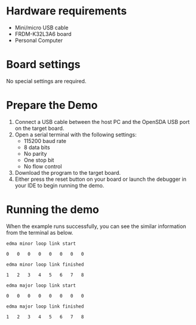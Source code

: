 Hardware requirements
=====================
- Mini/micro USB cable
- FRDM-K32L3A6 board
- Personal Computer

Board settings
============
No special settings are required.

Prepare the Demo
===============
1.  Connect a USB cable between the host PC and the OpenSDA USB port on the target board. 
2.  Open a serial terminal with the following settings:
    - 115200 baud rate
    - 8 data bits
    - No parity
    - One stop bit
    - No flow control
3.  Download the program to the target board.
4.  Either press the reset button on your board or launch the debugger in your IDE to begin running the demo.

Running the demo
================
When the example runs successfully, you can see the similar information from the terminal as below.
~~~~~~~~~~~~~~~~~~~~~
edma minor loop link start

0	0	0	0	0	0	0	0	

edma minor loop link finished

1	2	3	4	5	6	7	8	

edma major loop link start

0	0	0	0	0	0	0	0	

edma major loop link finished

1	2	3	4	5	6	7	8
~~~~~~~~~~~~~~~~~~~~~

